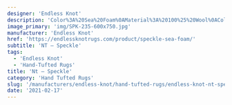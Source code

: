 ```yaml
---
designer: 'Endless Knot'
description: 'Color%3A%20Sea%20Foam%0AMaterial%3A%20100%25%20Wool%0ACollection%3A%20Hand-Tufted%20Collection'
image_primary: 'img/SPK-235-600x750.jpg'
manufacturer: 'Endless Knot'
href: 'https://endlessknotrugs.com/product/speckle-sea-foam/'
subtitle: 'NT – Speckle'
tags:
  - 'Endless Knot'
  - 'Hand-Tufted Rugs'
title: 'Nt – Speckle'
category: 'Hand Tufted Rugs'
slug: '/manufacturers/endless-knot/hand-tufted-rugs/endless-knot-nt-speckle'
date: '2021-02-17'
---
```

